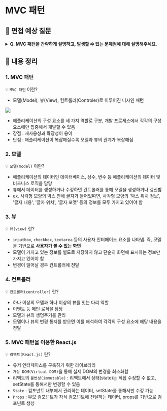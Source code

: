# MVC 패턴

## 📌 면접 예상 질문

<details>
  <summary><strong>Q. MVC 패턴을 간략하게 설명하고, 발생할 수 있는 문제점에 대해 설명해주세요.</strong></summary>
  <br />
 <p>MVC 패턴은 모델(Model), 뷰(Vie)w, 컨트롤러(Controller)를 구성요소로 가집니다. 1) Model은 데이터의 형태를 정의하고 수정하는 역할을, 2) View는 모델을 UI로 표현하고 사용자의 입력을 받아 Controller에 전달하며, 3) Controller는 입력받은 이벤트를 애플리케이션 내에 어떻게 처리할지 판단하고 가공하여 Model 또는 View를 조작하는 역할을 합니다.</p>

<p>MVC 패턴은 각 구성요소들이 서로 양방향으로 통신하게 되므로 연쇄적인 변화가 발생하여 결국 애플리케이션의 동작 흐름을 분석하거나 예측할 수 없는 문제가 발생할 수 있습니다.</p>

## </details>

## 📌 내용 정리

### 1. MVC 패턴

💡 `MVC 패턴` 이란?

- 모델(Model), 뷰(View), 컨트롤러(Controler)로 이루어진 디자인 패턴

![](https://velog.velcdn.com/images/chtoqur/post/d8a85b43-ffbc-4d06-85e4-faf06ab7cc65/image.png)

- 애플리케이션의 구성 요소를 세 가지 역할로 구분, 개발 프로세스에서 각각의 구성 요소에만 집중해서 개발할 수 있음
- 장점 : 재사용성과 확장성이 용이
- 단점 : 애플리케이션이 복잡해질수록 모델과 뷰의 관계가 복잡해짐

### 2. 모델

💡 `모델(model)` 이란?

- 애플리케이션의 데이터인 데이터베이스, 상수, 변수 등 애플리케이션의 데이터 및 비즈니스 로직을 담당
- 뷰에서 데이터를 생성하거나 수정하면 컨트롤러를 통해 모델을 생성하거나 갱신함
- ex. 사각형 모양의 박스 안에 글자가 들어있따면, 사각형 모양의
  '박스 위치 정보', '글자 내용', '글자 위치', '글자 포맷' 등의 정보를 모두 가지고 있어야 함

### 3. 뷰

💡 `뷰(view)` 란?

- `inputbox`, `checkbox`, `textarea` 등의 사용자 인터페이스 요소를 나타냄. 즉, 모델을 기반으로 **사용자가 볼 수 있는 화면**
- 모델이 가지고 있는 정보를 별도로 저장하지 않고 단순히 화면에 표시하는 정보만 가지고 있어야 함
- 변경이 일어날 경우 컨트롤러에 전달

### 4. 컨트롤러

💡 `컨트롤러(controller)` 란?

- 하나 이상의 모델과 하나 이상의 뷰를 잇는 다리 역할
- 이벤트 등 메인 로직을 담당
- 모델과 뷰의 생명주기를 관리
- 모델이나 뷰의 변경 통지를 받으면 이를 해석하여 각각의 구성 요소에 해당 내용을 전달

### 5. MVC 패턴을 이용한 React.js

💡 `리액트(React.js)` 란?

- 유저 인터페이스를 구축하기 위한 라이브러리
- `가상 DOM(Virtual DOM)`을 통해 실제 DOM의 변경을 최소화함
- 리액트의 `불변성(immutable)` : 리액트에서 상태(state)는 직접 수정할 수 없고, setState를 통해서만 변경할 수 있음
- `State` : 컴포넌트 내부에서 관리하는 데이터, setState를 통해서만 수정 가능
- `Props` : 부모 컴포넌트가 자식 컴포넌트에 전달하는 데이터, props를 기반으로 컴포넌트 생성
